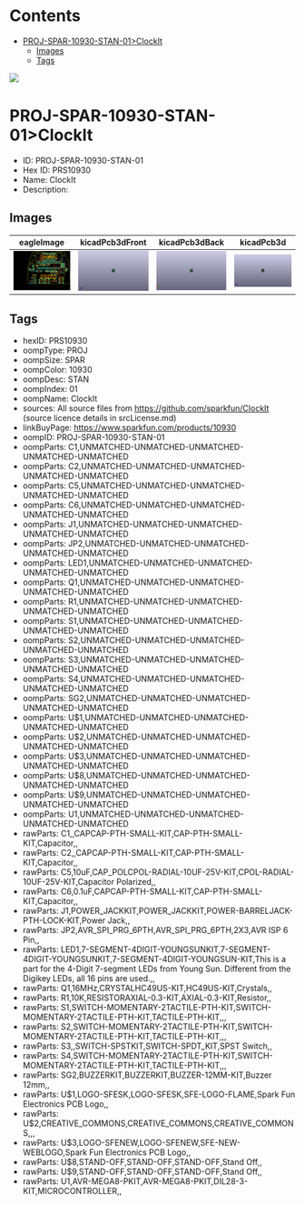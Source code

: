 



Contents
========

* [PROJ-SPAR-10930-STAN-01>ClockIt](#proj-spar-10930-stan-01clockit)
	* [Images](#images)
	* [Tags](#tags)
  
![][im]
# PROJ-SPAR-10930-STAN-01>ClockIt

- ID: PROJ-SPAR-10930-STAN-01
- Hex ID: PRS10930
- Name: ClockIt
- Description: 

## Images
  
  

|eagleImage|kicadPcb3dFront|kicadPcb3dBack|kicadPcb3d|
| :---: | :---: | :---: | :---: |
|[![eagleImage](eagleImage_140.png)](eagleImage_.png)|[![kicadPcb3dFront](kicadPcb3dFront_140.png)](kicadPcb3dFront_.png)|[![kicadPcb3dBack](kicadPcb3dBack_140.png)](kicadPcb3dBack_.png)|[![kicadPcb3d](kicadPcb3d_140.png)](kicadPcb3d_.png)|

## Tags

- hexID: PRS10930
- oompType: PROJ
- oompSize: SPAR
- oompColor: 10930
- oompDesc: STAN
- oompIndex: 01
- oompName: ClockIt
- sources: All source files from https://github.com/sparkfun/ClockIt (source licence details in srcLicense.md)
- linkBuyPage: https://www.sparkfun.com/products/10930
- oompID: PROJ-SPAR-10930-STAN-01
- oompParts: C1,UNMATCHED-UNMATCHED-UNMATCHED-UNMATCHED-UNMATCHED
- oompParts: C2,UNMATCHED-UNMATCHED-UNMATCHED-UNMATCHED-UNMATCHED
- oompParts: C5,UNMATCHED-UNMATCHED-UNMATCHED-UNMATCHED-UNMATCHED
- oompParts: C6,UNMATCHED-UNMATCHED-UNMATCHED-UNMATCHED-UNMATCHED
- oompParts: J1,UNMATCHED-UNMATCHED-UNMATCHED-UNMATCHED-UNMATCHED
- oompParts: JP2,UNMATCHED-UNMATCHED-UNMATCHED-UNMATCHED-UNMATCHED
- oompParts: LED1,UNMATCHED-UNMATCHED-UNMATCHED-UNMATCHED-UNMATCHED
- oompParts: Q1,UNMATCHED-UNMATCHED-UNMATCHED-UNMATCHED-UNMATCHED
- oompParts: R1,UNMATCHED-UNMATCHED-UNMATCHED-UNMATCHED-UNMATCHED
- oompParts: S1,UNMATCHED-UNMATCHED-UNMATCHED-UNMATCHED-UNMATCHED
- oompParts: S2,UNMATCHED-UNMATCHED-UNMATCHED-UNMATCHED-UNMATCHED
- oompParts: S3,UNMATCHED-UNMATCHED-UNMATCHED-UNMATCHED-UNMATCHED
- oompParts: S4,UNMATCHED-UNMATCHED-UNMATCHED-UNMATCHED-UNMATCHED
- oompParts: SG2,UNMATCHED-UNMATCHED-UNMATCHED-UNMATCHED-UNMATCHED
- oompParts: U$1,UNMATCHED-UNMATCHED-UNMATCHED-UNMATCHED-UNMATCHED
- oompParts: U$2,UNMATCHED-UNMATCHED-UNMATCHED-UNMATCHED-UNMATCHED
- oompParts: U$3,UNMATCHED-UNMATCHED-UNMATCHED-UNMATCHED-UNMATCHED
- oompParts: U$8,UNMATCHED-UNMATCHED-UNMATCHED-UNMATCHED-UNMATCHED
- oompParts: U$9,UNMATCHED-UNMATCHED-UNMATCHED-UNMATCHED-UNMATCHED
- oompParts: U1,UNMATCHED-UNMATCHED-UNMATCHED-UNMATCHED-UNMATCHED
- rawParts: C1,,CAPCAP-PTH-SMALL-KIT,CAP-PTH-SMALL-KIT,Capacitor,,
- rawParts: C2,,CAPCAP-PTH-SMALL-KIT,CAP-PTH-SMALL-KIT,Capacitor,,
- rawParts: C5,10uF,CAP_POLCPOL-RADIAL-10UF-25V-KIT,CPOL-RADIAL-10UF-25V-KIT,Capacitor Polarized,,
- rawParts: C6,0.1uF,CAPCAP-PTH-SMALL-KIT,CAP-PTH-SMALL-KIT,Capacitor,,
- rawParts: J1,POWER_JACKKIT,POWER_JACKKIT,POWER-BARRELJACK-PTH-LOCK-KIT,Power Jack,,
- rawParts: JP2,AVR_SPI_PRG_6PTH,AVR_SPI_PRG_6PTH,2X3,AVR ISP 6 Pin,,
- rawParts: LED1,7-SEGMENT-4DIGIT-YOUNGSUNKIT,7-SEGMENT-4DIGIT-YOUNGSUNKIT,7-SEGMENT-4DIGIT-YOUNGSUN-KIT,This is a part for the 4-Digit 7-segment LEDs from Young Sun.  Different from the Digikey LEDs, all 16 pins are used.,,
- rawParts: Q1,16MHz,CRYSTALHC49US-KIT,HC49US-KIT,Crystals,,
- rawParts: R1,10K,RESISTORAXIAL-0.3-KIT,AXIAL-0.3-KIT,Resistor,,
- rawParts: S1,SWITCH-MOMENTARY-2TACTILE-PTH-KIT,SWITCH-MOMENTARY-2TACTILE-PTH-KIT,TACTILE-PTH-KIT,,,
- rawParts: S2,SWITCH-MOMENTARY-2TACTILE-PTH-KIT,SWITCH-MOMENTARY-2TACTILE-PTH-KIT,TACTILE-PTH-KIT,,,
- rawParts: S3,,SWITCH-SPSTKIT,SWITCH-SPDT_KIT,SPST Switch,,
- rawParts: S4,SWITCH-MOMENTARY-2TACTILE-PTH-KIT,SWITCH-MOMENTARY-2TACTILE-PTH-KIT,TACTILE-PTH-KIT,,,
- rawParts: SG2,BUZZERKIT,BUZZERKIT,BUZZER-12MM-KIT,Buzzer 12mm,,
- rawParts: U$1,LOGO-SFESK,LOGO-SFESK,SFE-LOGO-FLAME,Spark Fun Electronics PCB Logo,,
- rawParts: U$2,CREATIVE_COMMONS,CREATIVE_COMMONS,CREATIVE_COMMONS,,,
- rawParts: U$3,LOGO-SFENEW,LOGO-SFENEW,SFE-NEW-WEBLOGO,Spark Fun Electronics PCB Logo,,
- rawParts: U$8,STAND-OFF,STAND-OFF,STAND-OFF,Stand Off,,
- rawParts: U$9,STAND-OFF,STAND-OFF,STAND-OFF,Stand Off,,
- rawParts: U1,AVR-MEGA8-PKIT,AVR-MEGA8-PKIT,DIL28-3-KIT,MICROCONTROLLER,,



[im]: kicadPcb3d_450.png
